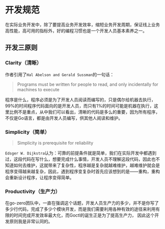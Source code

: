 # 开发规范
在实际业务开发中，除了要提高业务开发效率，缩短业务开发周期，保证线上业务高性能，高可用的指标外，好的编程习惯也是一个开发人员基本素养之一。

## 开发三原则

### Clarity（清晰）
作者引用了`Hal Abelson and Gerald Sussman`的一句话：
> Programs must be written for people to read, and only incidentally for machines to execute

程序是什么，程序必须是为了开发人员阅读而编写的，只是偶尔给机器去执行，99%的时间程序代码面向的是开发人员，而只有1%的时间可能是机器在执行，这里比例不是重点，从中我们可以看出，清晰的代码是多么的重要，因为所有程序，不仅是Go语言，都是由开发人员编写，供其他人阅读和维护。


### Simplicity（简单）
> Simplicity is prerequisite for reliability

`Edsger W. Dijkstra`认为：可靠的前提条件就是简单，我们在实际开发中都遇到过，这段代码在写什么，想要完成什么事情，开发人员不理解这段代码，因此也不知道如何去维护，这就带来了复杂性，程序越是复杂就越难维护，越难维护就会是程序变得越来越复杂，因此，遇到程序变复杂时首先应该想到的是——重构，重构会重新设计程序，让程序变得简单。

### Productivity（生产力）
在go-zero团队中，一直在强调这个话题，开发人员生产力的多少，并不是你写了多少行代码，完成了多少个模块开发，而是我们需要利用各种有效的途径来利用有限的时间完成开发效率最大化，而Goctl的诞生正是为了提高生产力，
因此这个开发原则我是非常认同的。

